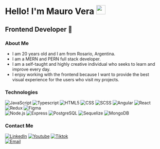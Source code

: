 <h1>Hello! I'm Mauro Vera <img src="https://raw.githubusercontent.com/iampavangandhi/iampavangandhi/master/gifs/Hi.gif" width="30px"></h1>
<h2>Frontend Developer 🎨</h2>

### About Me
- I am 20 years old and I am from Rosario, Argentina.
- I am a MERN and PERN full stack developer.
- I am a self-taught and highly creative individual who seeks to learn and improve every day.
- I enjoy working with the frontend because I want to provide the best visual experience for the users who visit my projects.

### Technologies
  ![JavaScript](https://img.shields.io/badge/-JavaScript-333333?style=flat&logo=javascript)
  ![Typescript](https://img.shields.io/badge/-Typescript-333333?style=flat&logo=typescript)
  ![HTML5](https://img.shields.io/badge/-HTML5-333333?style=flat&logo=HTML5)
  ![CSS](https://img.shields.io/badge/-CSS-333333?style=flat&logo=CSS3&logoColor=1572B6)
  ![SCSS](https://img.shields.io/badge/-SCSS-333333?style=flat&logo=SASS&logoColor=CE6B9E)
  ![Angular](https://img.shields.io/badge/-Angular-333333?style=flat&logo=angular)
  ![React](https://img.shields.io/badge/-React-333333?style=flat&logo=react)
  ![Redux](https://img.shields.io/badge/-Redux-333333?style=flat&logo=redux)
  ![Figma](https://img.shields.io/badge/-Figma-333333?style=flat&logo=figma)
  <br/>
  ![Node.js](https://img.shields.io/badge/-Node.js-333333?style=flat&logo=node.js)
  ![Express](https://img.shields.io/badge/-Express-333333?style=flat&logo=express)
  ![PostgreSQL](https://img.shields.io/badge/-PostgreSQL-333333?style=flat&logo=postgresql)
  ![Sequelize](https://img.shields.io/badge/-Sequelize-333333?style=flat&logo=sequelize)
  ![MongoDB](https://img.shields.io/badge/-MongoDB-333333?style=flat&logo=MongoDB)

### Contact Me
<a href="https://www.linkedin.com/in/maurovera/"><img alt="LinkedIn" src="https://img.shields.io/badge/LinkedIn-Mauro%20Vera-blue?style=flat-square&logo=linkedin"></a>
<a href="https://www.youtube.com/channel/UCUORUOKKg8Ezj4tBJb_cRUQ"><img alt="Youtube" src="https://img.shields.io/badge/Youtube-Mauro%20Dev-blue?style=flat-square&logo=youtube"></a>
<a href="https://www.tiktok.com/@devmauro_"><img alt="Tiktok" src="https://img.shields.io/badge/Dev Mauro-blue?style=flat-square&logo=tiktok"></a>  
<a href="maurovera069@gmail.com"><img alt="Email" src="https://img.shields.io/badge/Gmail-Maurovera069@gmail.com-blue?style=flat-square&logo=gmail"></a>  

